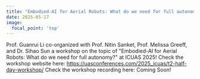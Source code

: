```yaml
---
title: "Embodied-AI for Aerial Robots: What do we need for full autonomy?" at ICUAS 2025
date: 2025-05-17
image:
  focal_point: 'top'
---
```


Prof. Guanrui Li co-organized with Prof. Nitin Sanket, Prof. Melissa Greeff, and Dr. Sihao Sun a workshop on the topic of "Embodied-AI for Aerial Robots: What do we need for full autonomy?" at ICUAS 2025!
Check the workshop website here: https://uasconferences.com/2025_icuas/t2-half-day-workshop/ 
Check the workshop recording here: Coming Soon!  
